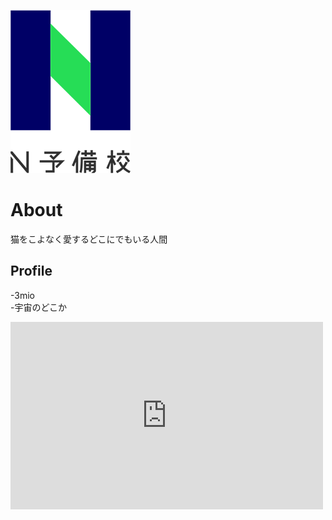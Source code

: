 ![n予備校ロゴ](n予備校.png)  

# About
猫をこよなく愛するどこにでもいる人間

## Profile
-3mio  
-宇宙のどこか  

<iframe width="500" height="300" src="https://www.youtube.com/embed/BdJMQlwvTuI" frameborder="0" allow="accelerometer; autoplay; encrypted-media; gyroscope; picture-in-picture" allowfullscreen></iframe>

